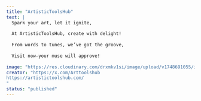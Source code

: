 ```yaml
---
title: "ArtisticToolsHub"
text: |
  Spark your art, let it ignite,
  
  At ArtisticToolsHub, create with delight!
  
  From words to tunes, we’ve got the groove,
  
  Visit now—your muse will approve!
  
image: "https://res.cloudinary.com/drxmkv1si/image/upload/v1748691055/i4lgwxt1xcpekd49pfnp.jpg"
creator: "https://x.com/Arttoolshub
https://artistictoolshub.com/
"
status: "published"
---
```

